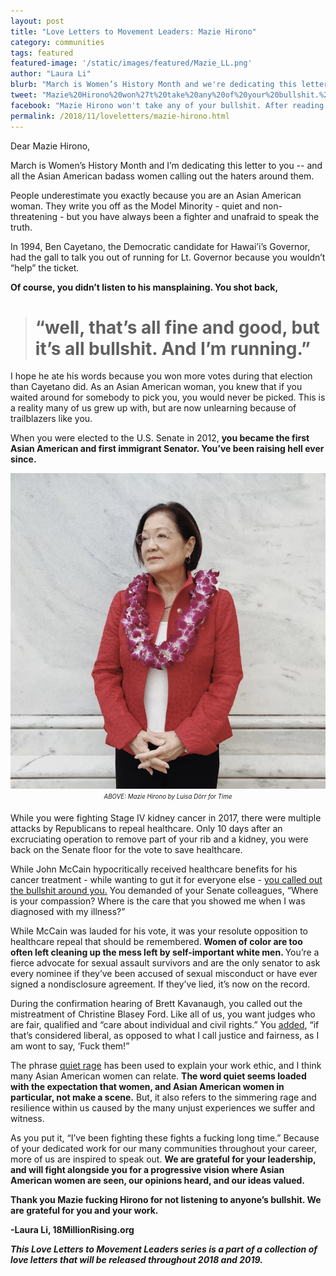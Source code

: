 ```yaml
---
layout: post
title: "Love Letters to Movement Leaders: Mazie Hirono"
category: communities
tags: featured
featured-image: '/static/images/featured/Mazie_LL.png'
author: "Laura Li"
blurb: "March is Women’s History Month and we're dedicating this letter to Mazie Hirono -- and all the Asian American badass women calling out the haters around them."
tweet: "Mazie%20Hirono%20won%27t%20take%20any%20of%20your%20bullshit.%20After%20reading%20this%2C%20you%27ll%20want%20to%20write%20a%20love%20letter%20to%20her%2C%20too."
facebook: "Mazie Hirono won't take any of your bullshit. After reading this, you'll want to write a love letter to her, too"
permalink: /2018/11/loveletters/mazie-hirono.html
---
```


Dear Mazie Hirono, 

March is Women’s History Month and I’m dedicating this letter to you -- and all the Asian American badass women calling out the haters around them. 

People underestimate you exactly because you are an Asian American woman. They write you off as the Model Minority - quiet and non-threatening - but you have always been a fighter and unafraid to speak the truth. 

In 1994, Ben Cayetano, the Democratic candidate for Hawai’i’s Governor, had the gall to talk you out of running for Lt. Governor because you wouldn’t “help” the ticket. 

<b>Of course, you didn’t listen to his mansplaining. You shot back, </b> 

 > # “well, that’s all fine and good, but it’s all bullshit. And I’m running.” 

I hope he ate his words because you won more votes during that election than Cayetano did. As an Asian American woman, you knew that if you waited around for somebody to pick you, you would never be picked. This is a reality many of us grew up with, but are now unlearning because of trailblazers like you. 

When you were elected to the U.S. Senate in 2012, <b>you became the first Asian American and first immigrant Senator. You’ve been raising hell ever since.</b> 

<img src="/static/images/featured/mazie_body.png" title="portrait" alt="mazie-hirono">

 <center><sub><sup><i>ABOVE: Mazie Hirono by Luisa Dörr for Time</i></sup></sub></center>

While you were fighting Stage IV kidney cancer in 2017, there were multiple attacks by Republicans to repeal healthcare. Only 10 days after an excruciating operation to remove part of your rib and a kidney, you were back on the Senate floor for the vote to save healthcare. 

While John McCain hypocritically received healthcare benefits for his cancer treatment - while wanting to gut it for everyone else - [you called out the bullshit around you.](https://www.teenvogue.com/story/mazie-hirono-health-care-vote) You demanded of your Senate colleagues, “Where is your compassion? Where is the care that you showed me when I was diagnosed with my illness?” 

While McCain was lauded for his vote, it was your resolute opposition to healthcare repeal that should be remembered.<b> Women of color are too often left cleaning up the mess left by self-important white men. </b>
You’re a fierce advocate for sexual assault survivors and are the only senator to ask every nominee if they’ve been accused of sexual misconduct or have ever signed a nondisclosure agreement. If they’ve lied, it’s now on the record. 

During the confirmation hearing of Brett Kavanaugh, you called out the mistreatment of  Christine Blasey Ford. Like all of us, you want judges who are fair, qualified and “care about individual and civil rights.” You [added](https://www.esquire.com/news-politics/politics/a23358074/mazie-hirono-bullshit-republicans-brett-kavanaugh/), “if that’s considered liberal, as opposed to what I call justice and fairness, as I am wont to say, ‘Fuck them!” 

The phrase [quiet rage](https://www.npr.org/2018/06/07/617239314/the-quiet-rage-of-mazie-hirono) has been used to explain your work ethic, and I think many Asian American women can relate. <b>The word quiet seems loaded with the expectation that women, and Asian American women in particular, not make a scene.</b> But, it also refers to the simmering rage and resilience within us caused by the many unjust experiences we suffer and witness. 

As you put it, “I’ve been fighting these fights a fucking long time.” Because of your dedicated work for our many communities throughout your career, more of us are inspired to speak out. <b>We are grateful for your leadership, and will fight alongside you for a progressive vision where Asian American women are seen, our opinions heard, and our ideas valued. <b>


Thank you Mazie fucking Hirono for not listening to anyone’s bullshit. We are grateful for you and your work. 

-Laura Li, 18MillionRising.org 


_This Love Letters to Movement Leaders series is a part of a collection of love letters that will be released throughout 2018 and 2019._



